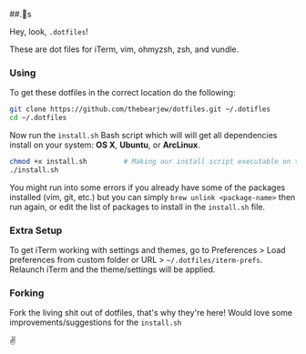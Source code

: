 ##.📄s

Hey, look, `.dotfiles`!

These are dot files for iTerm, vim, ohmyzsh, zsh, and vundle.

### Using
To get these dotfiles in the correct location do the following:

```bash
git clone https://github.com/thebearjew/dotfiles.git ~/.dotifles
cd ~/.dotfiles
```

Now run the `install.sh` Bash script which will will get all dependencies install on your system: **OS X**, **Ubuntu**, or **ArcLinux**.

```bash
chmod +x install.sh			# Making our install script executable on the user level
./install.sh
```

You might run into some errors if you already have some of the packages installed (vim, git, etc.) but you can simply `brew unlink <package-name>` then run again, or edit the list of packages to install in the `install.sh` file.

### Extra Setup
To get iTerm working with settings and themes, go to Preferences > Load preferences from custom folder or URL > `~/.dotfiles/iterm-prefs`. Relaunch iTerm and the theme/settings will be applied.


### Forking

Fork the living shit out of dotfiles, that's why they're here! Would love some improvements/suggestions for the `install.sh`

:v:


